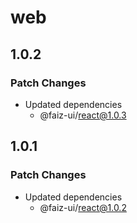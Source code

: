# web

## 1.0.2

### Patch Changes

- Updated dependencies
  - @faiz-ui/react@1.0.3

## 1.0.1

### Patch Changes

- Updated dependencies
  - @faiz-ui/react@1.0.2
